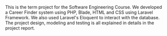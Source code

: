 This is the term project for the Software Engineering Course. We developed a Career Finder system using PHP, Blade, HTML and CSS using Laravel Framework. We also used Laravel's Eloquent to interact with the database.
The project design, modeling and testing is all explained in details in the project report.
